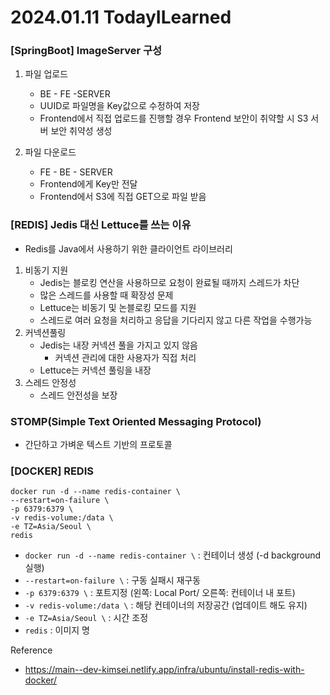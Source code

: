 # 2024.01.11 TodayILearned

### [SpringBoot] ImageServer 구성

1. 파일 업로드
    - BE - FE -SERVER
    - UUID로 파일명을 Key값으로 수정하여 저장
    - Frontend에서 직접 업로드를 진행할 경우 Frontend 보안이 취약할 시 S3 서버 보안 취약성 생성
    
2. 파일 다운로드
    - FE - BE - SERVER
    - Frontend에게 Key만 전달
    - Frontend에서 S3에 직접 GET으로 파일 받음

### [REDIS] Jedis 대신 Lettuce를 쓰는 이유
- Redis를 Java에서 사용하기 위한 클라이언트 라이브러리
1. 비동기 지원
   - Jedis는 블로킹 연산을 사용하므로 요청이 완료될 때까지 스레드가 차단
   - 많은 스레드를 사용할 때 확장성 문제
   - Lettuce는 비동기 및 논블로킹 모드를 지원
   - 스레드로 여러 요청을 처리하고 응답을 기다리지 않고 다른 작업을 수행가능
2. 커넥션풀링
    - Jedis는 내장 커넥션 풀을 가지고 있지 않음
        - 커넥션 관리에 대한 사용자가 직접 처리
    - Lettuce는 커넥션 풀링을 내장
4. 스레드 안정성
    - 스레드 안전성을 보장

### STOMP(Simple Text Oriented Messaging Protocol)
- 간단하고 가벼운 텍스트 기반의 프로토콜

### [DOCKER] REDIS
```
docker run -d --name redis-container \
--restart=on-failure \
-p 6379:6379 \
-v redis-volume:/data \
-e TZ=Asia/Seoul \
redis
```
- `docker run -d --name redis-container \` : 컨테이너 생성 (-d background 실행)
- `--restart=on-failure \` : 구동 실패시 재구동
- `-p 6379:6379 \` : 포트지정 (왼쪽: Local Port/ 오른쪽: 컨테이너 내 포트)
- `-v redis-volume:/data \` : 해당 컨테이너의 저장공간 (업데이트 해도 유지)
- `-e TZ=Asia/Seoul \` : 시간 조정
- `redis` : 이미지 명

Reference
- https://main--dev-kimsei.netlify.app/infra/ubuntu/install-redis-with-docker/
